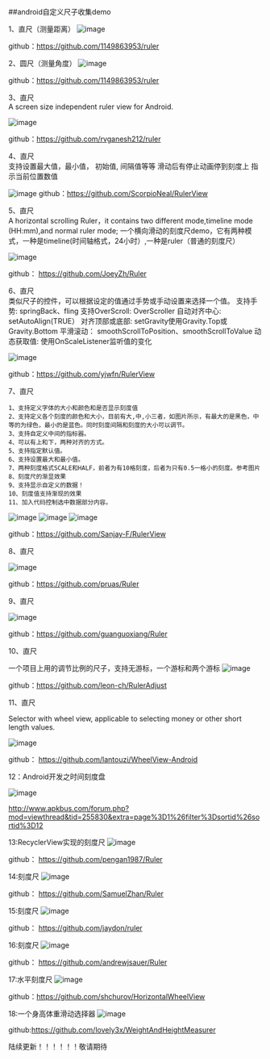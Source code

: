 ##android自定义尺子收集demo

1、直尺（测量距离）
![image](https://github.com/dalong982242260/AndroidRuler/blob/master/img/zhichi_1.png)

github：https://github.com/1149863953/ruler

2、圆尺（测量角度）
![image](https://github.com/dalong982242260/AndroidRuler/blob/master/img/cicle_ruler.png?raw=true)

github：https://github.com/1149863953/ruler


3、直尺  
    A screen size independent ruler view for Android.
    
    
![image](https://github.com/dalong982242260/AndroidRuler/blob/master/img/ruler_2.gif)

github：https://github.com/rvganesh212/ruler



4、直尺  
   支持设置最大值，最小值， 初始值, 间隔值等等
   滑动后有停止动画停到刻度上
   指示当前位置数值
    
    
![image](https://github.com/dalong982242260/AndroidRuler/blob/master/img/ruler_3.png)
github：https://github.com/ScorpioNeal/RulerView




5、直尺  
A horizontal scrolling Ruler，it contains two different mode,timeline mode (HH:mm),and normal ruler mode;
 一个横向滑动的刻度尺demo，它有两种模式，一种是timeline(时间轴格式，24小时）,一种是ruler（普通的刻度尺）
    
![image](https://github.com/dalong982242260/AndroidRuler/blob/master/img/ruler_4.png)

github： https://github.com/JoeyZh/Ruler



6、直尺  
类似尺子的控件，可以根据设定的值通过手势或手动设置来选择一个值。
支持手势: springBack、fling
支持OverScroll: OverScroller
自动对齐中心: setAutoAlign(TRUE）
对齐顶部或底部: setGravity使用Gravity.Top或Gravity.Bottom
平滑滚动： smoothScrollToPosition、smoothScrollToValue
动态获取值: 使用OnScaleListener监听值的变化
    
![image](https://github.com/dalong982242260/AndroidRuler/blob/master/img/ruler_5.gif)

github：https://github.com/yjwfn/RulerView


7、直尺  

    1、支持定义字体的大小和颜色和是否显示刻度值
    2、支持定义各个刻度的颜色和大小，目前有大,中,小三者，如图片所示，有最大的是黑色，中等的为绿色，最小的是蓝色。同时刻度间隔和刻度的大小可以调节。
    3、支持自定义中间的指标器。
    4、可以有上和下，两种对齐的方式。
    5、支持指定默认值。
    6、支持设置最大和最小值。
    7、两种刻度格式SCALE和HALF，前者为有10格刻度，后者为只有0.5一格小的刻度。参考图片
    8、刻度尺的渐显效果
    9、支持显示自定义的数据！
    10、刻度值支持渐现的效果
    11、加入代码控制选中数据部分内容。

![image](https://github.com/dalong982242260/AndroidRuler/blob/master/img/ruler_6_1.png)
![image](https://github.com/dalong982242260/AndroidRuler/blob/master/img/ruler_6_2.png)
![image](https://github.com/dalong982242260/AndroidRuler/blob/master/img/ruler_6_3.png)

github：https://github.com/Sanjay-F/RulerView



8、直尺  


![image](https://github.com/dalong982242260/AndroidRuler/blob/master/img/ruler_7.png)

github：https://github.com/pruas/Ruler



9、直尺  


![image](https://github.com/dalong982242260/AndroidRuler/blob/master/img/ruler_8.jpg)

github：https://github.com/guanguoxiang/Ruler


10、直尺  

一个项目上用的调节比例的尺子，支持无游标，一个游标和两个游标 
![image](https://github.com/dalong982242260/AndroidRuler/blob/master/img/ruler_9.png)

github：https://github.com/leon-ch/RulerAdjust



11、直尺  

Selector with wheel view, applicable to selecting money or other short length values.

![image](https://github.com/dalong982242260/AndroidRuler/blob/master/img/ruler_10.png)


github： https://github.com/lantouzi/WheelView-Android



12：Android开发之时间刻度盘

![image](https://github.com/dalong982242260/AndroidRuler/blob/master/img/ruler_11.gif)

http://www.apkbus.com/forum.php?mod=viewthread&tid=255830&extra=page%3D1%26filter%3Dsortid%26sortid%3D12




13:RecyclerView实现的刻度尺
![image](https://github.com/dalong982242260/AndroidRuler/blob/master/img/ruler_12.gif)


github： https://github.com/pengan1987/Ruler



14:刻度尺
![image](https://github.com/dalong982242260/AndroidRuler/blob/master/img/ruler_14.png)


github： https://github.com/SamuelZhan/Ruler



15:刻度尺
![image](https://github.com/dalong982242260/AndroidRuler/blob/master/img/ruler_15.gif)


github： https://github.com/jaydon/ruler


16:刻度尺
![image](https://github.com/dalong982242260/AndroidRuler/blob/master/img/ruler_16.gif)


github： https://github.com/andrewjsauer/Ruler


17:水平刻度尺
![image](https://github.com/dalong982242260/AndroidRuler/blob/master/img/ruler_17.gif)

github：https://github.com/shchurov/HorizontalWheelView

18:一个身高体重滑动选择器
![image](https://github.com/lovely3x/WeightAndHeightMeasurer/blob/master/screenshots/screenshoot.png)

github:https://github.com/lovely3x/WeightAndHeightMeasurer

陆续更新！！！！！！敬请期待









